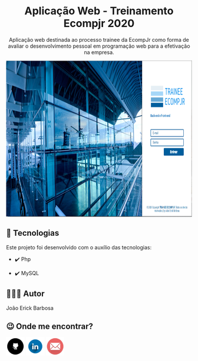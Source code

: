 <h1 align="center">
<br>
  Aplicação Web - Treinamento Ecompjr 2020
<br>
</h1>

<p align="center">Aplicação web destinada ao processo trainee da EcompJr como forma de avaliar o desenvolvimento pessoal em programação web para a efetivação na empresa.</p>

<div align="center" >
  <img src="./assets-for-readme/login-page.png" alt="demo-web" height="425">
</div>


## 🚀 Tecnologias

Este projeto foi desenvolvido com o auxílio das tecnologias:

- ✔️ Php

- ✔️ MySQL  

## 🙋🏾‍♂️ Autor  
João Erick Barbosa

## 😉 Onde me encontrar?
<a href="https://github.com/JoaoErick">
<img src="./assets-for-readme/github.png" alt="github" height="50"></a>
<a href="https://www.linkedin.com/in/joão-erick-barbosa-9050801b0/">
<img src="./assets-for-readme/linkedin.png" alt="linkedin" height="50"></a>
<a href="mailto:jsilva@ecomp.uefs.br">
<img src="./assets-for-readme/email.png" alt="gmail" height="50"></a>
<br />
